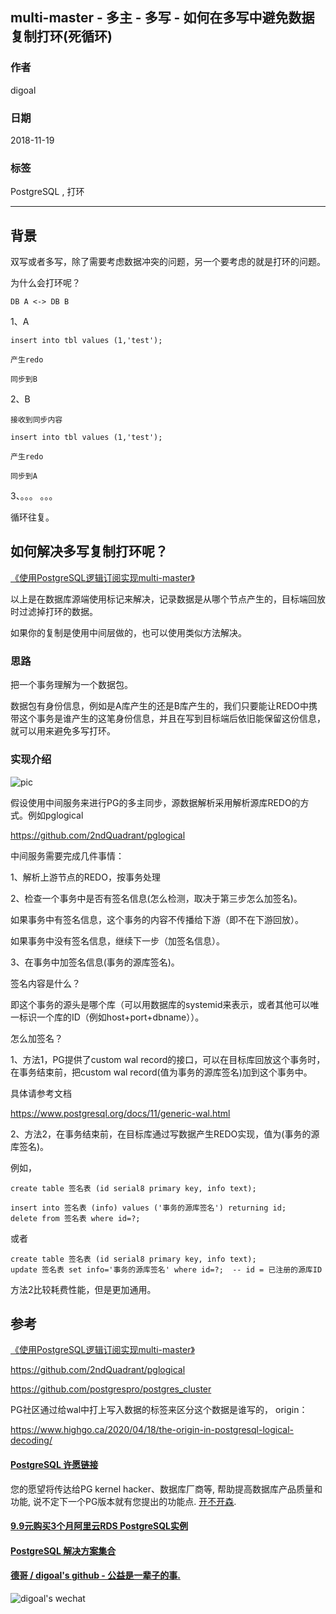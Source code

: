 ## multi-master - 多主 - 多写 - 如何在多写中避免数据复制打环(死循环)   
                                                                               
### 作者                                                                               
digoal                                                                               
                                                                               
### 日期                                                                               
2018-11-19                                                                           
                                                                               
### 标签                                                                               
PostgreSQL , 打环         
                                                                               
----                                                                               
                                                                               
## 背景     
双写或者多写，除了需要考虑数据冲突的问题，另一个要考虑的就是打环的问题。  
  
为什么会打环呢？  
  
```  
DB A <-> DB B  
```  
  
1、A  
  
```  
insert into tbl values (1,'test');  
  
产生redo  
  
同步到B  
```  
  
2、B  
  
```  
接收到同步内容  
  
insert into tbl values (1,'test');  
  
产生redo  
  
同步到A  
```  
  
3、。。。 。。。  
    
循环往复。  
  
## 如何解决多写复制打环呢？  
  
[《使用PostgreSQL逻辑订阅实现multi-master》](../201706/20170624_01.md)    
    
以上是在数据库源端使用标记来解决，记录数据是从哪个节点产生的，目标端回放时过滤掉打环的数据。  
  
如果你的复制是使用中间层做的，也可以使用类似方法解决。  
  
### 思路  
把一个事务理解为一个数据包。  
  
数据包有身份信息，例如是A库产生的还是B库产生的，我们只要能让REDO中携带这个事务是谁产生的这笔身份信息，并且在写到目标端后依旧能保留这份信息，就可以用来避免多写打环。  
  
### 实现介绍  
  
![pic](20181119_01_pic_001.jpg)  
  
假设使用中间服务来进行PG的多主同步，源数据解析采用解析源库REDO的方式。例如pglogical  
  
https://github.com/2ndQuadrant/pglogical  
  
中间服务需要完成几件事情：  
  
1、解析上游节点的REDO，按事务处理  
  
2、检查一个事务中是否有签名信息(怎么检测，取决于第三步怎么加签名)。  
  
如果事务中有签名信息，这个事务的内容不传播给下游（即不在下游回放）。  
  
如果事务中没有签名信息，继续下一步（加签名信息）。  
  
3、在事务中加签名信息(事务的源库签名)。  
  
签名内容是什么？  
  
即这个事务的源头是哪个库（可以用数据库的systemid来表示，或者其他可以唯一标识一个库的ID（例如host+port+dbname））。  
  
怎么加签名？  
  
1、方法1，PG提供了custom wal record的接口，可以在目标库回放这个事务时，在事务结束前，把custom wal record(值为事务的源库签名)加到这个事务中。    
  
具体请参考文档   
  
https://www.postgresql.org/docs/11/generic-wal.html  
  
2、方法2，在事务结束前，在目标库通过写数据产生REDO实现，值为(事务的源库签名)。  
  
例如，  
  
```  
create table 签名表 (id serial8 primary key, info text);  
```  
  
```  
insert into 签名表 (info) values ('事务的源库签名') returning id;   
delete from 签名表 where id=?;   
```  
  
或者  
  
```  
create table 签名表 (id serial8 primary key, info text);  
update 签名表 set info='事务的源库签名' where id=?;  -- id = 已注册的源库ID   
```  
  
方法2比较耗费性能，但是更加通用。     
    
## 参考
[《使用PostgreSQL逻辑订阅实现multi-master》](../201706/20170624_01.md)  
  
https://github.com/2ndQuadrant/pglogical  
  
https://github.com/postgrespro/postgres_cluster  
  
PG社区通过给wal中打上写入数据的标签来区分这个数据是谁写的， origin：  
  
https://www.highgo.ca/2020/04/18/the-origin-in-postgresql-logical-decoding/  
     
     
  
  
  
  
  
  
  
  
  
  
  
  
  
  
  
  
  
  
  
  
  
  
  
  
  
  
  
  
  
  
  
  
  
  
  
  
  
  
  
  
  
  
  
  
  
  
  
  
  
  
  
  
  
  
  
  
  
  
  
#### [PostgreSQL 许愿链接](https://github.com/digoal/blog/issues/76 "269ac3d1c492e938c0191101c7238216")
您的愿望将传达给PG kernel hacker、数据库厂商等, 帮助提高数据库产品质量和功能, 说不定下一个PG版本就有您提出的功能点. [开不开森](https://github.com/digoal/blog/issues/76 "269ac3d1c492e938c0191101c7238216").  
  
  
#### [9.9元购买3个月阿里云RDS PostgreSQL实例](https://www.aliyun.com/database/postgresqlactivity "57258f76c37864c6e6d23383d05714ea")
  
  
#### [PostgreSQL 解决方案集合](https://yq.aliyun.com/topic/118 "40cff096e9ed7122c512b35d8561d9c8")
  
  
#### [德哥 / digoal's github - 公益是一辈子的事.](https://github.com/digoal/blog/blob/master/README.md "22709685feb7cab07d30f30387f0a9ae")
  
  
![digoal's wechat](../pic/digoal_weixin.jpg "f7ad92eeba24523fd47a6e1a0e691b59")
  
